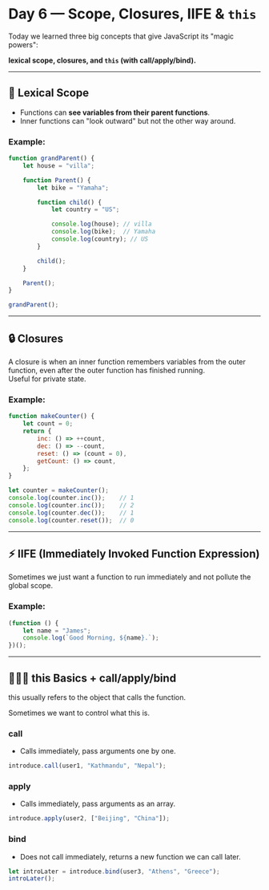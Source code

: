 # Day 6 — Scope, Closures, IIFE & `this`

Today we learned three big concepts that give JavaScript its "magic powers":

**lexical scope, closures, and `this` (with call/apply/bind).**

---

## 🧩 Lexical Scope

- Functions can **see variables from their parent functions**.
- Inner functions can "look outward" but not the other way around.

### Example:
```javascript
function grandParent() {
    let house = "villa";

    function Parent() {
        let bike = "Yamaha";

        function child() {
            let country = "US";

            console.log(house); // villa
            console.log(bike);  // Yamaha
            console.log(country); // US
        }

        child();
    }

    Parent();
}

grandParent();
```

---

## 🔒 Closures

A closure is when an inner function remembers variables from the outer function, even after the outer function has finished running.  
Useful for private state.

### Example:
```javascript
function makeCounter() {
    let count = 0;
    return {
        inc: () => ++count,
        dec: () => --count,
        reset: () => (count = 0),
        getCount: () => count,
    };
}

let counter = makeCounter();
console.log(counter.inc());    // 1
console.log(counter.inc());    // 2
console.log(counter.dec());    // 1
console.log(counter.reset());  // 0
```
--- 
## ⚡ IIFE (Immediately Invoked Function Expression)

Sometimes we just want a function to run immediately and not pollute the global scope.
### Example:
```javascript
(function () {
    let name = "James";
    console.log(`Good Morning, ${name}.`);
})();
```
--- 
## 🧑‍🤝‍🧑 this Basics + call/apply/bind

this usually refers to the object that calls the function.

Sometimes we want to control what this is.

### call

- Calls immediately, pass arguments one by one.
```javascript
introduce.call(user1, "Kathmandu", "Nepal");
```

### apply

- Calls immediately, pass arguments as an array.
```javascript
introduce.apply(user2, ["Beijing", "China"]);
```

### bind
- Does not call immediately, returns a new function we can call later.
```javascript
let introLater = introduce.bind(user3, "Athens", "Greece");
introLater();
```